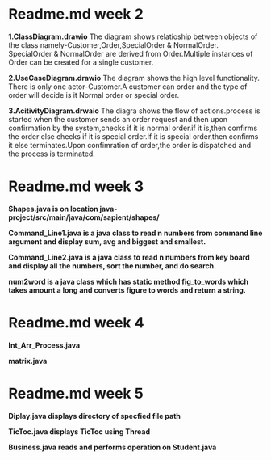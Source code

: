 # Readme.md week 2

**1.ClassDiagram.drawio**
The diagram shows relatioship between objects of the class namely-Customer,Order,SpecialOrder & NormalOrder.
SpecialOrder & NormalOrder are derived from Order.Multiple instances of Order can be created for a single customer.

**2.UseCaseDiagram.drawio**
The diagram shows the high level functionality.
There is only one actor-Customer.A customer can order and the type of order will decide is it Normal order or special order.

**3.AcitivityDiagram.drwaio**
The diagra shows the flow of actions.process is started when the customer sends an order request and then upon confirmation by the system,checks if it is normal order.if it is,then confirms the order else checks if it is special order.If it is special order,then confirms it else  terminates.Upon confimration of order,the order is dispatched and the process is terminated.
# Readme.md week 3

**Shapes.java is on location java-project/src/main/java/com/sapient/shapes/**

**Command_Line1.java is a java class to read n numbers from command line argument and display sum, avg and biggest and smallest.**

**Command_Line2.java is a java class  to read n numbers from key board and display all the numbers, sort the number, and do  search.**

**num2word is a java class which has static method fig_to_words  which takes amount a long and converts figure to words and return a string.**

# Readme.md week 4

**Int_Arr_Process.java**

**matrix.java**

# Readme.md week 5

**Diplay.java displays directory of specfied file path**

**TicToc.java displays TicToc using Thread**

**Business.java reads and performs operation on Student.java**




